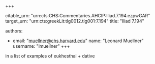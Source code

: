 +++


citable_urn: "urn:cts:CHS:Commentaries.AHCIP:Iliad.7.194.ezpwGAR"
target_urn: "urn:cts:greekLit:tlg0012.tlg001:7.194"
title: "Iliad 7.194"

authors:
- email: "muellner@chs.harvard.edu"
  name: "Leonard Muellner"
  username: "lmuellner"
+++

<p>in a list of examples of eukhesthai + dative</p>